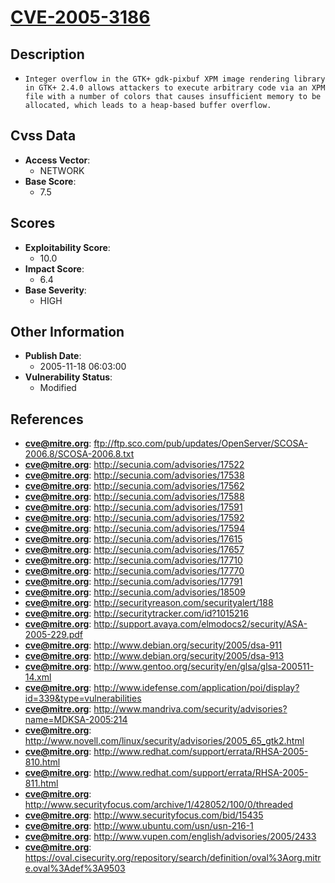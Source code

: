 
# [CVE-2005-3186](https://cve.mitre.org/cgi-bin/cvename.cgi?name=CVE-2005-3186)

## Description

- `Integer overflow in the GTK+ gdk-pixbuf XPM image rendering library in GTK+ 2.4.0 allows attackers to execute arbitrary code via an XPM file with a number of colors that causes insufficient memory to be allocated, which leads to a heap-based buffer overflow.`

## Cvss Data

- **Access Vector**:
  - NETWORK
- **Base Score**:
  - 7.5

## Scores

- **Exploitability Score**:
  - 10.0
- **Impact Score**:
  - 6.4
- **Base Severity**:
  - HIGH

## Other Information

- **Publish Date**:
  - 2005-11-18 06:03:00
- **Vulnerability Status**:
  - Modified

## References

- **cve@mitre.org**: ftp://ftp.sco.com/pub/updates/OpenServer/SCOSA-2006.8/SCOSA-2006.8.txt
- **cve@mitre.org**: http://secunia.com/advisories/17522
- **cve@mitre.org**: http://secunia.com/advisories/17538
- **cve@mitre.org**: http://secunia.com/advisories/17562
- **cve@mitre.org**: http://secunia.com/advisories/17588
- **cve@mitre.org**: http://secunia.com/advisories/17591
- **cve@mitre.org**: http://secunia.com/advisories/17592
- **cve@mitre.org**: http://secunia.com/advisories/17594
- **cve@mitre.org**: http://secunia.com/advisories/17615
- **cve@mitre.org**: http://secunia.com/advisories/17657
- **cve@mitre.org**: http://secunia.com/advisories/17710
- **cve@mitre.org**: http://secunia.com/advisories/17770
- **cve@mitre.org**: http://secunia.com/advisories/17791
- **cve@mitre.org**: http://secunia.com/advisories/18509
- **cve@mitre.org**: http://securityreason.com/securityalert/188
- **cve@mitre.org**: http://securitytracker.com/id?1015216
- **cve@mitre.org**: http://support.avaya.com/elmodocs2/security/ASA-2005-229.pdf
- **cve@mitre.org**: http://www.debian.org/security/2005/dsa-911
- **cve@mitre.org**: http://www.debian.org/security/2005/dsa-913
- **cve@mitre.org**: http://www.gentoo.org/security/en/glsa/glsa-200511-14.xml
- **cve@mitre.org**: http://www.idefense.com/application/poi/display?id=339&type=vulnerabilities
- **cve@mitre.org**: http://www.mandriva.com/security/advisories?name=MDKSA-2005:214
- **cve@mitre.org**: http://www.novell.com/linux/security/advisories/2005_65_gtk2.html
- **cve@mitre.org**: http://www.redhat.com/support/errata/RHSA-2005-810.html
- **cve@mitre.org**: http://www.redhat.com/support/errata/RHSA-2005-811.html
- **cve@mitre.org**: http://www.securityfocus.com/archive/1/428052/100/0/threaded
- **cve@mitre.org**: http://www.securityfocus.com/bid/15435
- **cve@mitre.org**: http://www.ubuntu.com/usn/usn-216-1
- **cve@mitre.org**: http://www.vupen.com/english/advisories/2005/2433
- **cve@mitre.org**: https://oval.cisecurity.org/repository/search/definition/oval%3Aorg.mitre.oval%3Adef%3A9503
